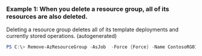 ### Example 1: When you delete a resource group, all of its resources are also deleted.
Deleting a resource group deletes all of its template deployments and currently stored operations. (autogenerated)
```powershell
PS C:\> Remove-AzResourceGroup -AsJob  -Force {Force} -Name ContosoRG01
```

